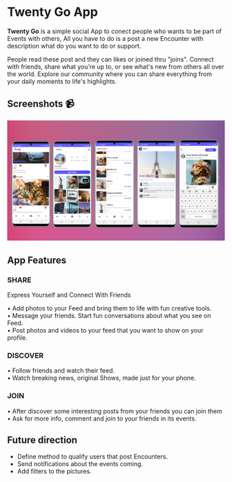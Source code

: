 # **Twenty Go App**

**Twenty Go** is a simple social App to conect people who wants to be part of Events with others,
All you have to do is a post a new Encounter with description what do you want to do or support.

People read these post and they can likes or joined thru "joins".
Connect with friends, share what you’re up to, or see what's new from others all over the world. 
Explore our community where you can share everything from your daily moments to life's highlights.

## Screenshots 📹
![](media/banner.png)

## App Features

### **SHARE**
Express Yourself and Connect With Friends</BR>

• Add photos to your Feed and bring them to life with fun creative tools.</BR>
• Message your friends. Start fun conversations about what you see on Feed.</BR>
• Post photos and videos to your feed that you want to show on your profile.

### **DISCOVER**
• Follow friends and watch their feed.</BR>
• Watch breaking news, original Shows, made just for your phone.

### **JOIN**
• After discover some interesting posts from your friends you can join them</BR>
• Ask for more info, comment and join to your friends in its events.

## Future direction
- Define method to qualify users that post Encounters.
- Send notifications about the events coming.
- Add filters to the pictures.

